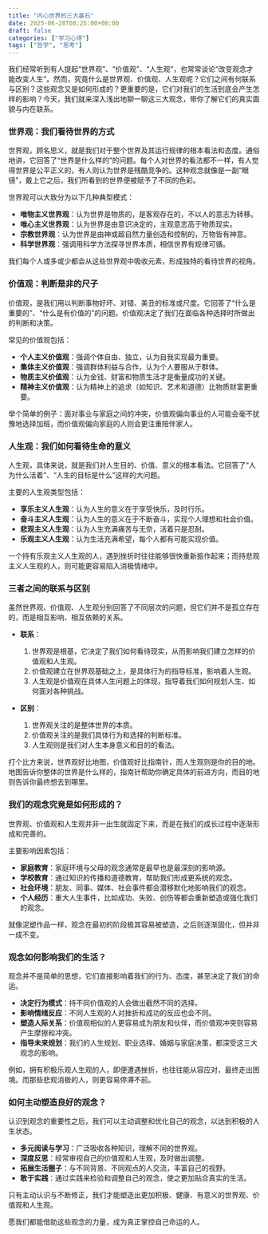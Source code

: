 ```yaml
---
title: "内心世界的三大基石"
date: 2025-06-28T08:25:00+08:00
draft: false
categories: ["学习心得"]
tags: ["哲学", "思考"]
---
```


我们经常听到有人提起“世界观”、“价值观”、“人生观”，也常常谈论“改变观念才能改变人生”。然而，究竟什么是世界观、价值观、人生观呢？它们之间有何联系与区别？这些观念又是如何形成的？更重要的是，它们对我们的生活到底会产生怎样的影响？今天，我们就来深入浅出地聊一聊这三大观念，带你了解它们的真实面貌与内在联系。

### 世界观：我们看待世界的方式

世界观，顾名思义，就是我们对于整个世界及其运行规律的根本看法和态度。通俗地讲，它回答了“世界是什么样的”的问题。每个人对世界的看法都不一样，有人觉得世界是公平正义的，有人则认为世界是残酷竞争的。这种观念就像是一副“眼镜”，戴上它之后，我们所看到的世界便被赋予了不同的色彩。

世界观可以大致分为以下几种典型模式：

- **唯物主义世界观**：认为世界是物质的，是客观存在的，不以人的意志为转移。
- **唯心主义世界观**：认为世界是由意识决定的，主观意志高于物质现实。
- **宗教世界观**：认为世界是由神或超自然力量创造和控制的，万物皆有神意。
- **科学世界观**：强调用科学方法探寻世界本质，相信世界有规律可循。

我们每个人或多或少都会从这些世界观中吸收元素，形成独特的看待世界的视角。

### 价值观：判断是非的尺子

价值观，是我们用以判断事物好坏、对错、美丑的标准或尺度。它回答了“什么是重要的”、“什么是有价值的”的问题。价值观决定了我们在面临各种选择时所做出的判断和决策。

常见的价值观包括：

- **个人主义价值观**：强调个体自由、独立，认为自我实现最为重要。
- **集体主义价值观**：强调群体利益与合作，认为个人要服从于群体。
- **物质主义价值观**：认为金钱、财富和物质生活才是衡量成功的关键。
- **精神主义价值观**：认为精神上的追求（如知识、艺术和道德）比物质财富更重要。

举个简单的例子：面对事业与家庭之间的冲突，价值观偏向事业的人可能会毫不犹豫地选择加班，而价值观偏向家庭的人则会更注重陪伴家人。

### 人生观：我们如何看待生命的意义

人生观，具体来说，就是我们对人生目的、价值、意义的根本看法。它回答了“人为什么活着”、“人生的目标是什么”这样的大问题。

主要的人生观类型包括：

- **享乐主义人生观**：认为人生的意义在于享受快乐，及时行乐。
- **奋斗主义人生观**：认为人生的意义在于不断奋斗，实现个人理想和社会价值。
- **悲观主义人生观**：认为人生充满痛苦与无奈，活着只是忍耐。
- **乐观主义人生观**：认为生活充满希望，每个人都有可能实现价值。

一个持有乐观主义人生观的人，遇到挫折时往往能够很快重新振作起来；而持悲观主义人生观的人，则可能更容易陷入消极情绪中。

### 三者之间的联系与区别

虽然世界观、价值观、人生观分别回答了不同层次的问题，但它们并不是孤立存在的，而是相互影响、相互依赖的关系。

- **联系**：
  1. 世界观是根基，它决定了我们如何看待现实，从而影响我们建立怎样的价值观和人生观。
  2. 价值观建立在世界观基础之上，是具体行为的指导标准，影响着人生观。
  3. 人生观是价值观在具体人生问题上的体现，指导着我们如何规划人生、如何面对各种挑战。

- **区别**：
  1. 世界观关注的是整体世界的本质。
  2. 价值观关注的是我们具体行为和选择的判断标准。
  3. 人生观则是我们对人生本身意义和目的的看法。

打个比方来说，世界观好比地图，价值观好比指南针，而人生观则是你的目的地。地图告诉你整体的世界是什么样的，指南针帮助你确定具体的前进方向，而目的地则告诉你最终想去到哪里。

### 我们的观念究竟是如何形成的？

世界观、价值观和人生观并非一出生就固定下来，而是在我们的成长过程中逐渐形成和完善的。

主要影响因素包括：

- **家庭教育**：家庭环境与父母的观念通常是最早也是最深刻的影响源。
- **学校教育**：通过知识的传播和道德教育，帮助我们形成更系统的观念。
- **社会环境**：朋友、同事、媒体、社会事件都会潜移默化地影响我们的观念。
- **个人经历**：重大人生事件，比如成功、失败、创伤等都会重新塑造或强化我们的观念。

就像泥塑作品一样，观念在最初的阶段极其容易被塑造，之后则逐渐固化，但并非一成不变。

### 观念如何影响我们的生活？

观念并不是简单的思想，它们直接影响着我们的行为、态度，甚至决定了我们的命运。

- **决定行为模式**：持不同价值观的人会做出截然不同的选择。
- **影响情绪反应**：不同人生观的人对挫折和成功的反应也会不同。
- **塑造人际关系**：价值观相似的人更容易成为朋友和伙伴，而价值观冲突则容易产生摩擦和冲突。
- **指导未来规划**：我们的人生规划、职业选择、婚姻与家庭决策，都深受这三大观念的影响。

例如，拥有积极乐观人生观的人，即便遭遇挫折，也往往能从容应对，最终走出困境。而那些悲观消极的人，则更容易停滞不前。

### 如何主动塑造良好的观念？

认识到观念的重要性之后，我们可以主动调整和优化自己的观念，以达到积极的人生状态。

- **多元阅读与学习**：广泛吸收各种知识，理解不同的世界观。
- **深度反思**：经常审视自己的价值观和人生观，及时做出调整。
- **拓展生活圈子**：与不同背景、不同观点的人交流，丰富自己的视野。
- **敢于实践**：通过实践来检验和调整自己的观念，使之更加贴合真实的生活。

只有主动认识与不断修正，我们才能塑造出更加积极、健康、有意义的世界观、价值观和人生观。

愿我们都能借助这些观念的力量，成为真正掌控自己命运的人。
